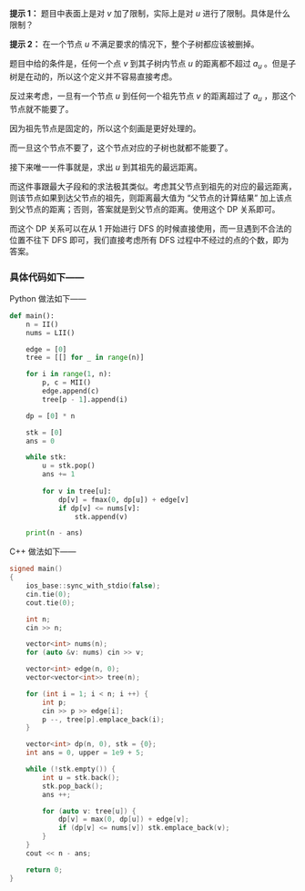**提示 1：** 题目中表面上是对 $v$ 加了限制，实际上是对 $u$ 进行了限制。具体是什么限制？

**提示 2：** 在一个节点 $u$ 不满足要求的情况下，整个子树都应该被删掉。

题目中给的条件是，任何一个点 $v$ 到其子树内节点 $u$ 的距离都不超过 $a_u$ 。但是子树是在动的，所以这个定义并不容易直接考虑。

反过来考虑，一旦有一个节点 $u$ 到任何一个祖先节点 $v$ 的距离超过了 $a_u$ ，那这个节点就不能要了。

因为祖先节点是固定的，所以这个刻画是更好处理的。

而一旦这个节点不要了，这个节点对应的子树也就都不能要了。

接下来唯一一件事就是，求出 $u$ 到其祖先的最远距离。

而这件事跟最大子段和的求法极其类似。考虑其父节点到祖先的对应的最远距离，则该节点如果到达父节点的祖先，则距离最大值为 “父节点的计算结果” 加上该点到父节点的距离；否则，答案就是到父节点的距离。使用这个 DP 关系即可。

而这个 DP 关系可以在从 $1$ 开始进行 DFS 的时候直接使用，而一旦遇到不合法的位置不往下 DFS 即可，我们直接考虑所有 DFS 过程中不经过的点的个数，即为答案。

### 具体代码如下——

Python 做法如下——

```Python []
def main():
    n = II()
    nums = LII()

    edge = [0]
    tree = [[] for _ in range(n)]

    for i in range(1, n):
        p, c = MII()
        edge.append(c)
        tree[p - 1].append(i)

    dp = [0] * n

    stk = [0]
    ans = 0

    while stk:
        u = stk.pop()
        ans += 1
        
        for v in tree[u]:
            dp[v] = fmax(0, dp[u]) + edge[v]
            if dp[v] <= nums[v]:
                stk.append(v)

    print(n - ans)
```

C++ 做法如下——

```cpp []
signed main()
{
    ios_base::sync_with_stdio(false);
    cin.tie(0);
    cout.tie(0);

    int n;
    cin >> n;

    vector<int> nums(n);
    for (auto &v: nums) cin >> v;

    vector<int> edge(n, 0);
    vector<vector<int>> tree(n);

    for (int i = 1; i < n; i ++) {
        int p;
        cin >> p >> edge[i];
        p --, tree[p].emplace_back(i);
    }

    vector<int> dp(n, 0), stk = {0};
    int ans = 0, upper = 1e9 + 5;

    while (!stk.empty()) {
        int u = stk.back();
        stk.pop_back();
        ans ++;

        for (auto v: tree[u]) {
            dp[v] = max(0, dp[u]) + edge[v];
            if (dp[v] <= nums[v]) stk.emplace_back(v);
        }
    }
    cout << n - ans;

    return 0;
}
```

